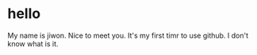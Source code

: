 # hello
My name is jiwon.
Nice to meet you.
It's my first timr to use github.
I don't know what is it.
